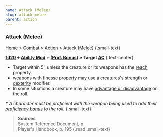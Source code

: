 ```yaml
---
name: Attack (Melee)
slug: attack-melee
parent: action
---
```

### Attack (Melee)
[Home](dm-operations-center) > [Combat](combat-menu) > [Action](action) > Attack (Melee) {.small-text}

**[1d20](/roll/1d20)  + [Ability Mod](ability-modifiers) + ([Prof. Bonus](proficiency-bonus)) ≥ Target [AC](armor-class)** {.text-center}

- Target within 5', unless the creature or its weapons has the [reach](weapon-properties) property.
- weapons with [finesse](weapon-properties) property may use a creatures's [strength](strength) or [dexterity](dexterity) modifier.
- In some situations a creature may have [advantage or disadvantage](advantage-and-disadvantage) on the roll.

***\*** A character must be proficient with the weapon being used to add their [proficiency bonus](proficiency-bonus) to the roll.* {.small-text}

> **Sources** <br/>
> System Reference Document, p. <br/>
> Player's Handbook, p. 195
{.read .small-text}